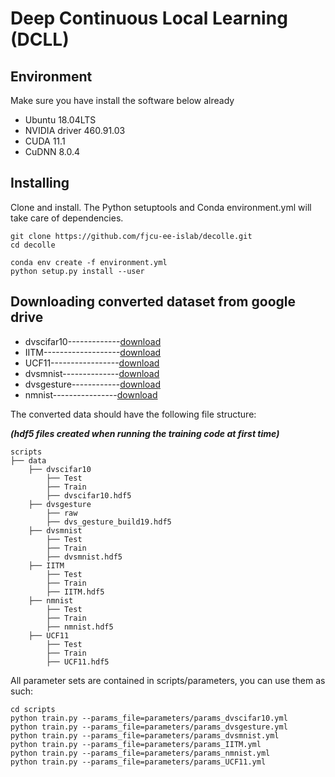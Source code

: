 # Deep Continuous Local Learning (DCLL)

## Environment
Make sure you have install the software below already 
* Ubuntu 18.04LTS
* NVIDIA driver 460.91.03
* CUDA 11.1
* CuDNN 8.0.4



## Installing
Clone and install. The Python setuptools and Conda environment.yml will take care of dependencies.

```
git clone https://github.com/fjcu-ee-islab/decolle.git
cd decolle

conda env create -f environment.yml
python setup.py install --user
```

## Downloading converted dataset from google drive
* dvscifar10-------------[download](https://drive.google.com/drive/folders/1TTOenVrwrAJAWDSJ4tvu_HaTKZnN4Vk1?usp=sharing)
* IITM-------------------[download](https://drive.google.com/drive/folders/1-zuBl-QR7OQXWRsUoNKAtl5wxRhRHoNt?usp=sharing)
* UCF11-----------------[download](https://drive.google.com/drive/folders/1B988TmCkHa5Z0ot8lvv2Ql895vkRjg7b?usp=sharing)
* dvsmnist--------------[download](https://drive.google.com/drive/folders/1ULXu4SwmAnSWSseVpxtl1NU8oyHI0p5q?usp=sharing)
* dvsgesture------------[download](https://drive.google.com/drive/folders/1Da6XLmqvUgluG0jN2RQOMfQoXS4WX6l9?usp=sharing)
* nmnist----------------[download](https://drive.google.com/drive/folders/1Sav8vAp9CU-tiS3wisZPlAzy5FDavlSw?usp=sharing)

The converted data should have the following file structure:

***(hdf5 files created when running the training code at first time)***
```
scripts
├── data
    ├── dvscifar10
        ├── Test
        ├── Train
        ├── dvscifar10.hdf5 
    ├── dvsgesture
        ├── raw
        ├── dvs_gesture_build19.hdf5
    ├── dvsmnist
        ├── Test
        ├── Train
        ├── dvsmnist.hdf5
    ├── IITM
        ├── Test
        ├── Train
        ├── IITM.hdf5
    ├── nmnist
        ├── Test
        ├── Train
        ├── nmnist.hdf5
    ├── UCF11
        ├── Test
        ├── Train
        ├── UCF11.hdf5
```

All parameter sets are contained in scripts/parameters, you can use them as such:

```
cd scripts
python train.py --params_file=parameters/params_dvscifar10.yml
python train.py --params_file=parameters/params_dvsgesture.yml
python train.py --params_file=parameters/params_dvsmnist.yml
python train.py --params_file=parameters/params_IITM.yml
python train.py --params_file=parameters/params_nmnist.yml
python train.py --params_file=parameters/params_UCF11.yml
```
